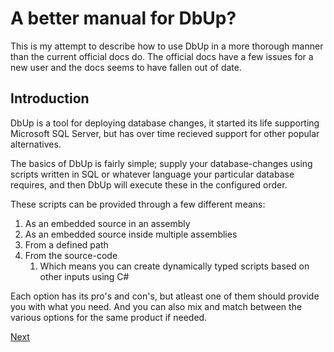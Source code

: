 # A better manual for DbUp?

This is my attempt to describe how to use DbUp in a more thorough manner than the current official docs do.
The official docs have a few issues for a new user and the docs seems to have fallen out of date.

## Introduction

DbUp is a tool for deploying database changes, it started its life supporting Microsoft SQL Server, 
but has over time recieved support for other popular alternatives.

The basics of DbUp is fairly simple; supply your database-changes using scripts written in SQL or whatever language your particular database requires, and then DbUp will execute these in the configured order.

These scripts can be provided through a few different means:

1. As an embedded source in an assembly
2. As an embedded source inside multiple assemblies
3. From a defined path
4. From the source-code
    1. Which means you can create dynamically typed scripts based on other inputs using C#

Each option has its pro's and con's, but atleast one of them should provide you with what you need.
And you can also mix and match between the various options for the same product if needed.

[Next](setup.md)